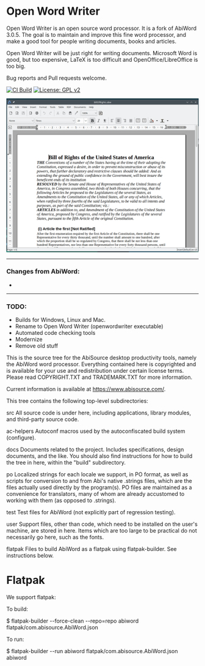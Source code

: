 Open Word Writer
================

Open Word Writer is an open source word processor. It is a fork of AbiWord 3.0.5. The goal is to maintain and improve this fine
word processor, and make a good tool for people writing documents, books and articles. 

Open Word Writer will be just right for writing documents. Microsoft Word is good, but too expensive, LaTeX is too difficult and OpenOffice/LibreOffice is too big. 

Bug reports and Pull requests welcome.

[![CI Build](https://github.com/openwordwriter/openwordwriter/actions/workflows/ci.yml/badge.svg)](https://github.com/openwordwriter/openwordwriter/actions/workflows/ci.yml)
[![License: GPL v2](https://img.shields.io/badge/License-GPL%20v2-blue.svg)](https://www.gnu.org/licenses/old-licenses/gpl-2.0.en.html)

![Screenshot](
https://raw.githubusercontent.com/openwordwriter/openwordwriter/master/docs/oww-screenshot.png "screenshot")



----
### Changes from AbiWord:
- 
------
### TODO:
- Builds for Windows, Linux and Mac.
- Rename to Open Word Writer (openwordwriter executable)
- Automated code checking tools
- Modernize
- Remove old stuff



This is the source tree for the AbiSource desktop productivity tools,
namely the AbiWord word processor.
Everything contained here is copyrighted and is available for your use
and redistribution under certain license terms.  Please read
COPYRIGHT.TXT and TRADEMARK.TXT for more information.

Current information is available at https://www.abisource.com/.

This tree contains the following top-level subdirectories:

src
	All source code is under here, including applications,
	library modules, and third-party source code.

ac-helpers
	Autoconf macros used by the autoconfiscated build system (configure).

docs
	Documents related to the project.  Includes specifications,
	design documents, and the like.  You should also find instructions
	for how to build the tree in here, within the "build" subdirectory.

po
	Localized strings for each locale we support, in PO format, as well
	as scripts for conversion to and from Abi's native .strings files,
	which are the files actually used directly by the program(s).  PO
	files are maintained as a convenience for translators, many of whom
	are already accustomed to working with them (as opposed to .strings).

test
	Test files for AbiWord (not explicitly part of regression testing).

user
	Support files, other than code, which need to be installed
	on the user's machine, are stored in here.  Items which
	are too large to be practical do not necessarily go here,
	such as the fonts.

flatpak
        Files to build AbiWord as a flatpak using flatpak-builder. See
        instructions below.

Flatpak
=======

We support flatpak:

To build:

$ flatpak-builder --force-clean --repo=repo abiword flatpak/com.abisource.AbiWord.json

To run:

$ flatpak-builder --run abiword flatpak/com.abisource.AbiWord.json abiword
